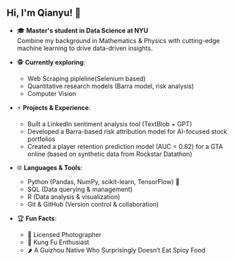 ## Hi, I'm Qianyu! 👋

- 🎓 **Master's student in Data Science at NYU**  
  Combine my background in Mathematics & Physics with cutting-edge machine learning to drive data-driven insights.

- 🕵️ **Currently exploring**:  
  - Web Scraping pipleline(Selenium based)
  - Quantitative research models (Barra model, risk analysis)  
  - Computer Vision

- ⚡ **Projects & Experience**:  
  - Built a LinkedIn sentiment analysis tool (TextBlob + GPT)   
  - Developed a Barra-based risk attribution model for AI-focused stock portfolios  
  - Created a player retention prediction model (AUC = 0.82) for a GTA online (based on synthetic data from Rockstar Datathon)

- 🌐 **Languages & Tools**:  
  - Python (Pandas, NumPy, scikit-learn, TensorFlow) 🐍  
  - SQL (Data querying & management)  
  - R (Data analysis & visualization)  
  - Git & GitHub (Version control & collaboration)

- 🏆 **Fun Facts**:  
  - 📸 Licensed Photographer  
  - 🥋 Kung Fu Enthusiast  
  - 🌶️ A Guizhou Native Who Surprisingly Doesn’t Eat Spicy Food

<!--
**ToolYu/ToolYu** is a ✨ _special_ ✨ repository because its `README.md` (this file) appears on your GitHub profile.

Here are some ideas to get you started:

- 🔭 I’m currently working on ...
- 🌱 I’m currently learning ...
- 👯 I’m looking to collaborate on ...
- 🤔 I’m looking for help with ...
- 💬 Ask me about ...
- 📫 How to reach me: ...
- 😄 Pronouns: ...
- ⚡ Fun fact: ...
-->
